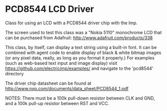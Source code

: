 PCD8544 LCD Driver
======

Class for using an LCD with a PCD8544 driver chip with the Imp.

The screen used to test this class was a "Nokia 5110" monochrome LCD that can be purchased from Adafruit:
http://www.adafruit.com/products/338

This class, by itself, can display a text string using a built-in font. It can be combined with agent code to enable display of black & white bitmap images (or any pixel data, really, as long as you format it properly.)
For examples (such as web-based text input and image display) visit https://github.com/electricimp/examples/ and navigate to the 'pcd8544' directory

The driver chip datasheet can be found at http://www.nxp.com/documents/data_sheet/PCD8544_1.pdf

NOTES:
There must be a 100k pull-down resistor between CLK and GND, and a 100k pull-up resistor between RST and VCC.